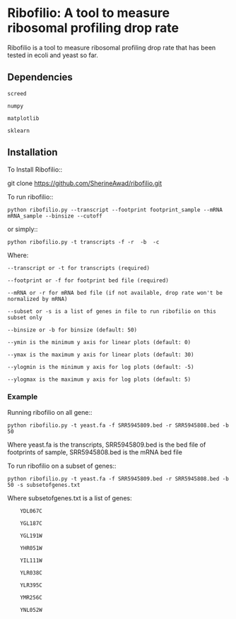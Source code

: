 
# Ribofilio: A tool to measure ribosomal profiling drop rate

Ribofilio is a tool to measure ribosomal profiling drop rate that has been tested in ecoli and yeast so far.


## Dependencies

	screed

	numpy
	
	matplotlib
	
	sklearn

## Installation 

To Install Ribofilio::


   git clone https://github.com/SherineAwad/ribofilio.git


To run ribofilio::


    python ribofilio.py --transcript --footprint footprint_sample --mRNA mRNA_sample --binsize --cutoff 
    
or simply::


    python ribofilio.py -t transcripts -f -r  -b  -c 

 
Where: 


   ``--transcript or -t for transcripts (required)`` 


   ``--footprint or -f for footprint bed file (required)`` 


   ``--mRNA or -r for mRNA bed file (if not available, drop rate won't be normalized by mRNA)`` 


   ``--subset or -s is a list of genes in file to run ribofilio on this subset only``


   ``--binsize or -b for binsize (default: 50)`` 


   ``--ymin is the minimum y axis for linear plots (default: 0)`` 


   ``--ymax is the maximum y axis for linear plots (default: 30)``


   ``--ylogmin is the minimum y axis for log plots (default: -5)``


   ``--ylogmax is the maximum y axis for log plots (default: 5)``


### Example 

Running ribofilio on all gene:: 
   
    python ribofilio.py -t yeast.fa -f SRR5945809.bed -r SRR5945808.bed -b 50  

Where yeast.fa is the transcripts, SRR5945809.bed is the bed file of footprints of sample, SRR5945808.bed is the mRNA bed file


To run ribofilio on a subset of genes:: 


    python ribofilio.py -t yeast.fa -f SRR5945809.bed -r SRR5945808.bed -b 50 -s subsetofgenes.txt 

Where subsetofgenes.txt is a list of genes: 

        YDL067C
   
        YGL187C
   
        YGL191W
   
        YHR051W
   
        YIL111W
   
        YLR038C
   
        YLR395C
   
        YMR256C
   
        YNL052W
